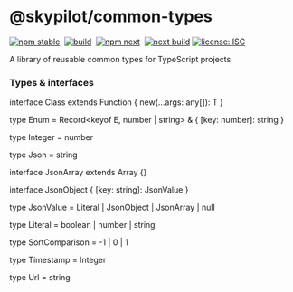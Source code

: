 # @skypilot/common-types

[![npm stable](https://img.shields.io/npm/v/@skypilot/common-types?label=stable)](https://www.npmjs.com/package/@skypilot/common-types)&nbsp;
[![build](https://img.shields.io/github/workflow/status/skypilotcc/common-types/Stable%20release?label=stable%20build)]()&nbsp;
[![npm next](https://img.shields.io/npm/v/@skypilot/common-types/next?label=next)](https://www.npmjs.com/package/@skypilot/common-types)&nbsp;
[![next build](https://img.shields.io/github/workflow/status/skypilotcc/common-types/Prerelease?branch=next&label=next%20build)]()
[![license: ISC](https://img.shields.io/badge/license-ISC-blue.svg)](https://opensource.org/licenses/ISC)  

A library of reusable common types for TypeScript projects

### Types & interfaces

interface Class<T> extends Function {
  new(...args: any[]): T
}

type Enum<E> = Record<keyof E, number | string> & { [key: number]: string }

type Integer = number

type Json = string

interface JsonArray extends Array<JsonValue> {}

interface JsonObject { [key: string]: JsonValue }

type JsonValue = Literal | JsonObject | JsonArray | null

type Literal = boolean | number | string

type SortComparison = -1 | 0 | 1

type Timestamp = Integer

type Url = string

